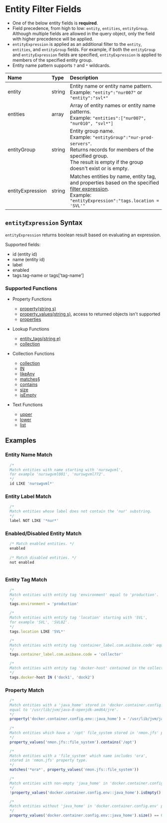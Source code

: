 # Entity Filter Fields

* One of the below entity fields is **required**.
* Field precedence, from high to low: `entity`, `entities`, `entityGroup`. Although multiple fields are allowed in the query object, only the field with higher precedence will be applied.
* `entityExpression` is applied as an additional filter to the `entity`, `entities`, and `entityGroup` fields. For example, if both the `entityGroup` and `entityExpression` fields are specified, `entityExpression` is applied to members of the specified entity group.
* Entity name pattern supports `?` and `*` wildcards.

| **Name**  | **Type** | **Description**  |
|:---|:---|:---|
| entity   | string | Entity name or entity name pattern.<br>Example: `"entity":"nur007"` or `"entity":"svl*"` |
| entities | array | Array of entity names or entity name patterns.<br>Example: `"entities":["nur007", "nur010", "svl*"]`|
| entityGroup | string | Entity group name. <br>Example: `"entityGroup":"nur-prod-servers"`.<br>Returns records for members of the specified group.<br>The result is empty if the group doesn't exist or is empty.|
| entityExpression | string | Matches entities by name, entity tag, and properties based on the specified [filter expression](#entityexpression-syntax). <br>Example: `"entityExpression":"tags.location = 'SVL'"`  |

## `entityExpression` Syntax

`entityExpression` returns boolean result based on evaluating an expression.

Supported fields:

* id (entity id)
* name (entity id)
* label
* enabled
* tags.tag-name or tags['tag-name']

### Supported Functions

* Property Functions

   * [property(string s)](../../rule-engine/functions-property.md#property)
   * [property_values(string s)](../../rule-engine/functions-property.md#property_values), access to returned objects isn't supported
   * [properties](./series/examples/query-entity-expr-entity-properties.md#description)

* Lookup Functions

   * [entity_tags(string e)](../../rule-engine/functions-lookup.md#entity_tags)
   * [collection](../../rule-engine/functions-lookup.md#collection)
   
* Collection Functions

   * [collection](../../rule-engine/functions-collection.md#collection)
   * [IN](../../rule-engine/functions-collection.md#in)
   * [likeAny](../../rule-engine/functions-collection.md#likeany)
   * [matches](../../rule-engine/functions-collection.md#matches)§
   * [contains](../../rule-engine/functions-collection.md#contains)
   * [size](../../rule-engine/functions-collection.md#size)
   * [isEmpty](../../rule-engine/functions-collection.md#isempty)
  
* Text Functions

   * [upper](../../rule-engine/functions-collection.md#upper)
   * [lower](../../rule-engine/functions-collection.md#lower)
   * [list](../../rule-engine/functions-collection.md#list)
   
## Examples

### Entity Name Match

```javascript
  /*
  Match entities with name starting with 'nurswgvml', 
  for example 'nurswgvml001', 'nurswgvml772'.
  */
  id LIKE 'nurswgvml*'
```

### Entity Label Match

```javascript
  /*
  Match entities whose label does not contain the 'nur' substring.
  */
  label NOT LIKE '*nur*'
```

### Enabled/Disabled Entity Match

```javascript
  /* Match enabled entities. */
  enabled
  
  /* Match disabled entities. */
  not enabled
  
```

### Entity Tag Match

```javascript
  /*
  Match entities with entity tag 'environment' equal to 'production'.
  */
  tags.environment = 'production'

  /*
  Match entities with entity tag 'location' starting with 'SVL', 
  for example 'SVL', 'SVL02'.
  */
  tags.location LIKE 'SVL*'

  /*
  Match entities with entity tag 'container_label.com.axibase.code' equal to 'collector'.
  */
  tags.container_label.com.axibase.code = 'collector'

  /*
  Match entities with entity tag 'docker-host' contained in the collection.
  */
  tags.docker-host IN ('dock1', 'dock2')
```

### Property Match

```javascript
  /*
  Match entities with a 'java_home' stored in 'docker.container.config.env' 
  equal to '/usr/lib/jvm/java-8-openjdk-amd64/jre'.
  */
  property('docker.container.config.env::java_home') = '/usr/lib/jvm/java-8-openjdk-amd64/jre'
  
  /*
  Match entities which have a '/opt' file_system stored in 'nmon.jfs' property type.
  */
  property_values('nmon.jfs::file_system').contains('/opt')

  /*
  Match entities with a 'file_system' which name includes 'ora', 
  stored in 'nmon.jfs' property type.
  */
  matches('*ora*', property_values('nmon.jfs::file_system'))

  /*
  Match entities with non-empty 'java_home' in 'docker.container.config.env' property type.
  */
  !property_values('docker.container.config.env::java_home').isEmpty()

  /*
  Match entities without 'java_home' in 'docker.container.config.env' property type.
  */
  property_values('docker.container.config.env::java_home').size() == 0
```
